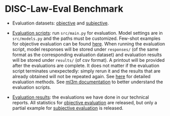 # DISC-Law-Eval Benchmark

- Evaluation datasets: [objective](./datasets/objective/) and [subjective](./datasets/subjective/).

- [Evaluation scripts](./src/): run `src/main.py` for evaluation. Model settings are in `src/models.py` and the paths must be customized. Few-shot examples for objective evaluation can be found [here](./src/few_shot/). When running the evaluation script, model responses will be stored under `responses/` (of the same format as the corresponding evaluation dataset) and evaluation results will be stored under `results/` (of csv format). A printout will be provided after the evaluations are complete. It does not matter if the evaluation script terminates unexpectedly: simply rerun it and the results that are already obtained will not be repeated again. See [here](../README-en.md#disc-law-eval-benchmark) for detailed evaluation methods. See [ml3m documentation](https://charlie-xiao.github.io/ml3m/) to better understand the evaluation scripts.

- [Evaluation results](./stats/): the evaluations we have done in our technical reports. All statistics for [objective evaluation](./stats/objective/) are released, but only a partial example for [subjective evaluation](./stats/subjective/) is released.
